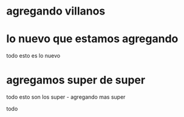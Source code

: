 # agregando villanos



# lo nuevo que estamos agregando 
 todo esto es lo nuevo



 # agregamos super de super

 todo esto son los super - agregando mas super



 todo 